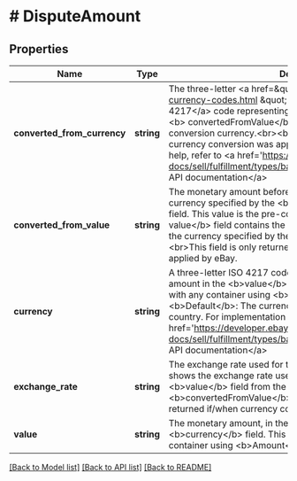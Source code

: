 # # DisputeAmount

## Properties

Name | Type | Description | Notes
------------ | ------------- | ------------- | -------------
**converted_from_currency** | **string** | The three-letter &lt;a href&#x3D;\&quot;https://www.iso.org/iso-4217-currency-codes.html \&quot; target&#x3D;\&quot;_blank\&quot;&gt;ISO 4217&lt;/a&gt; code representing the currency of the amount in the &lt;b&gt; convertedFromValue&lt;/b&gt; field. This value is the pre-conversion currency.&lt;br&gt;&lt;br&gt;This field is only returned if/when currency conversion was applied by eBay. For implementation help, refer to &lt;a href&#x3D;&#39;https://developer.ebay.com/api-docs/sell/fulfillment/types/ba:CurrencyCodeEnum&#39;&gt;eBay API documentation&lt;/a&gt; | [optional]
**converted_from_value** | **string** | The monetary amount before any conversion is performed, in the currency specified by the &lt;b&gt; convertedFromCurrency&lt;/b&gt; field. This value is the pre-conversion amount. The &lt;b&gt; value&lt;/b&gt; field contains the converted amount of this value, in the currency specified by the &lt;b&gt; currency&lt;/b&gt; field.&lt;br&gt;&lt;br&gt;This field is only returned if/when currency conversion was applied by eBay. | [optional]
**currency** | **string** | A three-letter ISO 4217 code that indicates the currency of the amount in the &lt;b&gt;value&lt;/b&gt; field. This field is always returned with any container using &lt;b&gt;Amount&lt;/b&gt; type. &lt;br&gt;&lt;br&gt;&lt;b&gt;Default&lt;/b&gt;: The currency of the authenticated user&#39;s country. For implementation help, refer to &lt;a href&#x3D;&#39;https://developer.ebay.com/api-docs/sell/fulfillment/types/ba:CurrencyCodeEnum&#39;&gt;eBay API documentation&lt;/a&gt; | [optional]
**exchange_rate** | **string** | The exchange rate used for the monetary conversion. This field shows the exchange rate used to convert the dollar value in the &lt;b&gt;value&lt;/b&gt; field from the dollar value in the &lt;b&gt;convertedFromValue&lt;/b&gt; field.&lt;br&gt;&lt;br&gt;This field is only returned if/when currency conversion was applied by eBay. | [optional]
**value** | **string** | The monetary amount, in the currency specified by the &lt;b&gt;currency&lt;/b&gt; field. This field is always returned with any container using &lt;b&gt;Amount&lt;/b&gt; type. | [optional]

[[Back to Model list]](../../README.md#models) [[Back to API list]](../../README.md#endpoints) [[Back to README]](../../README.md)
